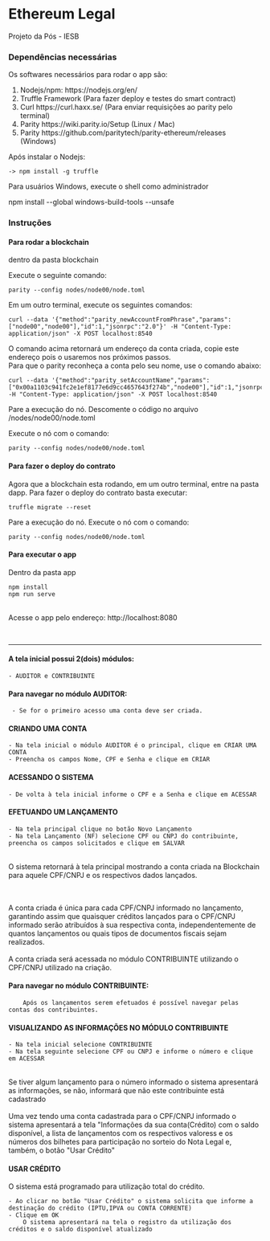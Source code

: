# Ethereum Legal

Projeto da Pós - IESB

### Dependências necessárias

Os softwares necessários para rodar o app são:

<ol>
    <li> Nodejs/npm: https://nodejs.org/en/</li>
    <li> Truffle Framework (Para fazer deploy e testes do smart contract)</li>
    <li> Curl https://curl.haxx.se/ (Para enviar requisições ao parity pelo terminal) </li>
     <li> Parity https://wiki.parity.io/Setup (Linux / Mac) </li>
    <li> Parity https://github.com/paritytech/parity-ethereum/releases (Windows) </li>
</ol>

Após instalar o Nodejs: <br>

    -> npm install -g truffle

Para usuários Windows, execute o shell como administrador <br>

npm install --global windows-build-tools --unsafe

### Instruções

#### Para rodar a blockchain

dentro da pasta blockchain <br>

Execute o seguinte comando: <br>

    parity --config nodes/node00/node.toml

Em um outro terminal, execute os seguintes comandos: <br>

    curl --data '{"method":"parity_newAccountFromPhrase","params":["node00","node00"],"id":1,"jsonrpc":"2.0"}' -H "Content-Type: application/json" -X POST localhost:8540

O comando acima retornará um endereço da conta criada, copie este endereço pois o usaremos nos próximos passos. <br>
Para que o parity reconheça a conta pelo seu nome, use o comando abaixo: <br>

    curl --data '{"method":"parity_setAccountName","params":["0x00a1103c941fc2e1ef8177e6d9cc4657643f274b","node00"],"id":1,"jsonrpc":"2.0"}' -H "Content-Type: application/json" -X POST localhost:8540

Pare a execução do nó. Descomente o código no arquivo /nodes/node00/node.toml <br>

Execute o nó com o comando: <br>

    parity --config nodes/node00/node.toml

#### Para fazer o deploy do contrato

Agora que a blockchain esta rodando, em um outro terminal, entre na pasta dapp. Para fazer o deploy do contrato basta executar: <br>

    truffle migrate --reset

Pare a execução do nó. Execute o nó com o comando: <br>

    parity --config nodes/node00/node.toml

#### Para executar o app

Dentro da pasta app <br>

    npm install
    npm run serve

<br>
Acesse o app pelo endereço: http://localhost:8080

<br><hr>

#### A tela inicial possui 2(dois) módulos:

```
- AUDITOR e CONTRIBUINTE
```

#### Para navegar no módulo AUDITOR:

```
 - Se for o primeiro acesso uma conta deve ser criada.
```

#### CRIANDO UMA CONTA

```
- Na tela inicial o módulo AUDITOR é o principal, clique em CRIAR UMA CONTA
- Preencha os campos Nome, CPF e Senha e clique em CRIAR
```

#### ACESSANDO O SISTEMA

```
- De volta à tela inicial informe o CPF e a Senha e clique em ACESSAR
```

#### EFETUANDO UM LANÇAMENTO

```
- Na tela principal clique no botão Novo Lançamento
- Na tela Lançamento (NF) selecione CPF ou CNPJ do contribuinte, preencha os campos solicitados e clique em SALVAR
```

<br>
        O sistema retornará à tela principal mostrando a conta criada na Blockchain para aquele CPF/CNPJ e os respectivos dados         lançados.

<br><br>
A conta criada é única para cada CPF/CNPJ informado no lançamento, garantindo assim que quaisquer créditos lançados para o CPF/CNPJ informado serão atribuídos à sua respectiva conta, independentemente de quantos lançamentos ou quais tipos de documentos fiscais sejam realizados.
<br><br>
A conta criada será acessada no módulo CONTRIBUINTE utilizando o CPF/CNPJ utilizado na criação.

#### Para navegar no módulo CONTRIBUINTE:

        Após os lançamentos serem efetuados é possível navegar pelas contas dos contribuintes.

#### VISUALIZANDO AS INFORMAÇÕES NO MÓDULO CONTRIBUINTE

```
- Na tela inicial selecione CONTRIBUINTE
- Na tela seguinte selecione CPF ou CNPJ e informe o número e clique em ACESSAR

```

<br>
        Se tiver algum lançamento para o número informado o sistema apresentará as informações, se não, informará que não este contribuinte está cadastrado
<br>
<br>
        Uma vez tendo uma conta cadastrada para o CPF/CNPJ informado o sistema apresentará a tela "Informações da sua conta(Crédito) com o saldo disponível, a lista de lançamentos com os respectivos valoress e os números dos bilhetes para participação no sorteio do Nota Legal e, também, o botão "Usar Crédito"

#### USAR CRÉDITO

O sistema está programado para utilização total do crédito.<br>

```
- Ao clicar no botão "Usar Crédito" o sistema solicita que informe a destinação do crédito (IPTU,IPVA ou CONTA CORRENTE)
- Clique em OK
    O sistema apresentará na tela o registro da utilização dos créditos e o saldo disponível atualizado
```
